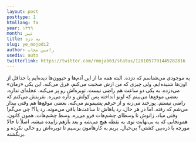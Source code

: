 ```yaml
---
layout: post
posttype: 1
htmllang: fa
year: ۱۳۹۹
month: تیر
title: یه دزد
slug: ye_mojodi2
author: رامین مجاب
usediv: auto
twitterlink: https://twitter.com/rmojab63/status/1281057791445282816
---
```


یه موجودی می‌شناسم که دزده. البته همه ما از این آدم‌ها و حیوون‌ها دیده‌ایم یا حداقل از اون‌ها شنیده‌ایم. ولی چیزی که من ازش صحبت می‌کنم، فرق می‌کنه. این یکی «زمان» می‌دزده. به یکی دو ساعت هم راضی نیست. توبره‌اش رو پر می‌کنه. عجله‌ای نداره. بعضی موقع‌ها می‌بینم که اونو انداخته پس کولش و داره می‌ره. نفرینش می‌کنم که راضی نیستم. پوزخند می‌زنه و از حرفم پشیمونم می‌کنه. بعضی موقع‌ها هم وقتی بیدار می‌شم که رفته. اما در هر حال، رد پاهاش تا ساعت‌ها باقی می‌مونه. رد پا؟! چی می‌گم! وقتی میاد، زانوش تا وسطای چشم‌هات فرو می‌ره. وسط چشم‌هات. همون کانون. همونجایی که یه بی‌نهایت توی یه نقطه هیچ می‌شه و بعد بازهم زاییده میشه. اصلاً تا حالا مورچه با ذره‌بین کشتی؟ بی‌خیال. بریم به کارهامون برسیم تا توبره‌اش رو خالی نکرده و برنگشته.